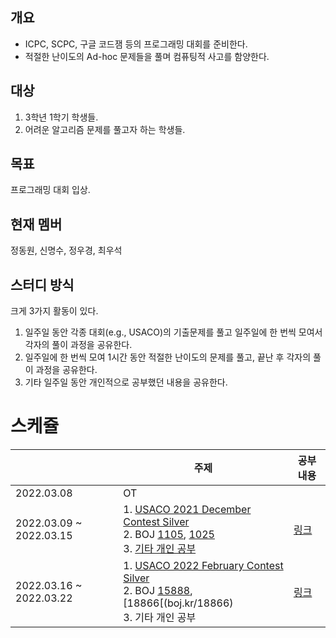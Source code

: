 ## 개요

- ICPC, SCPC, 구글 코드잼 등의 프로그래밍 대회를 준비한다.
- 적절한 난이도의 Ad-hoc 문제들을 풀며 컴퓨팅적 사고를 함양한다.

## 대상

1. 3학년 1학기 학생들.
2. 어려운 알고리즘 문제를 풀고자 하는 학생들.

## 목표

프로그래밍 대회 입상.

## 현재 멤버

정동원, 신명수, 정우경, 최우석

## 스터디 방식

크게 3가지 활동이 있다.
1. 일주일 동안 각종 대회(e.g., USACO)의 기출문제를 풀고 일주일에 한 번씩 모여서 각자의 풀이 과정을 공유한다.
2. 일주일에 한 번씩 모여 1시간 동안 적절한 난이도의 문제를 풀고, 끝난 후 각자의 풀이 과정을 공유한다.
3. 기타 일주일 동안 개인적으로 공부했던 내용을 공유한다.

# 스케쥴

|  | 주제 | 공부 내용
| -- | -- | -- |
| 2022.03.08 | OT |  |
| 2022.03.09 ~ 2022.03.15 | 1. [USACO 2021 December Contest Silver](https://www.acmicpc.net/category/612) </br> 2. BOJ [1105](https://www.acmicpc.net/problem/1105), [1025](https://www.acmicpc.net/problem/1025) </br> 3. [기타 개인 공부](https://github.com/alps-jbnu/22ALPStudy/tree/master/Programming_Contest/2022.03.09%20~%202022.03.15/3.%20%EA%B8%B0%ED%83%80%20%EA%B0%9C%EC%9D%B8%20%EA%B3%B5%EB%B6%80%20%EB%82%B4%EC%9A%A9) | [링크](https://github.com/alps-jbnu/22ALPStudy/tree/master/Programming_Contest/2022.03.09%20~%202022.03.15) |
| 2022.03.16 ~ 2022.03.22 | 1. [USACO 2022 February Contest Silver](https://www.acmicpc.net/category/649) </br> 2. BOJ [15888](boj.kr/15888), [18866[(boj.kr/18866) </br> 3. 기타 개인 공부| [링크](https://github.com/alps-jbnu/22ALPStudy/tree/master/Programming_Contest/2022.03.16%20~%202022.03.22)|
